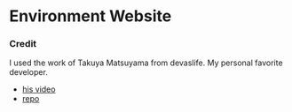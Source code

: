 # Environment Website

### Credit

I used the work of Takuya Matsuyama from devaslife.
My personal favorite developer.

- [his video](https://www.youtube.com/watch?v=IGK6eceWyU4)
- [repo](https://github.com/craftzdog/ghibli-style-shader)
